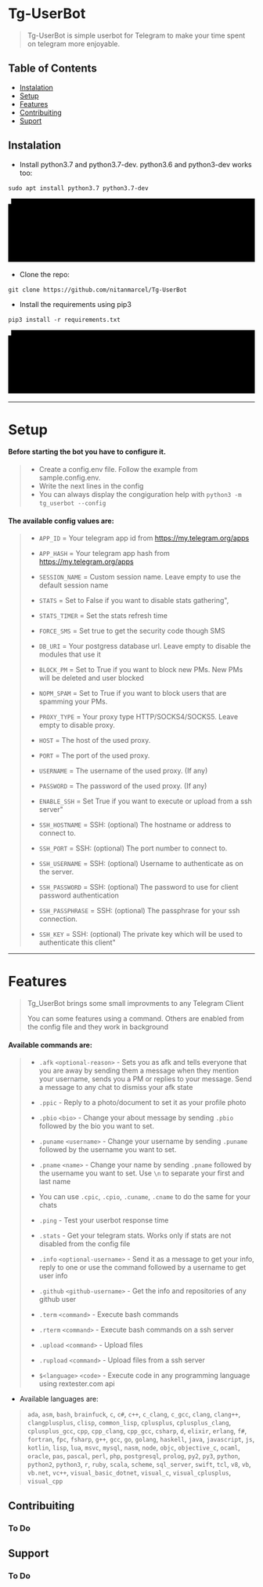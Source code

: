 # Tg-UserBot

> Tg-UserBot is simple userbot for Telegram to make your time spent on telegram more enjoyable.

## Table of Contents

- [Instalation](#Instalation)
- [Setup](#Setup)
- [Features](#Features)
- [Contribuiting](#Contribuiting)
- [Suport](#Support)


## Instalation

- Install python3.7 and python3.7-dev. python3.6 and python3-dev works too:

```
sudo apt install python3.7 python3.7-dev
```

![Python Installation](/src/python.gif?raw=true)


- Clone the repo:

```
git clone https://github.com/nitanmarcel/Tg-UserBot
```

- Install the requirements using pip3

```
pip3 install -r requirements.txt
```

![Requirements Installation](/src/requirements.gif?raw=true)

---

# Setup

#### Before starting the bot you have to configure it.
> - Create a config.env file. Follow the example from sample.config.env.
> - Write the next lines in the config
> - You can always display the congiguration help with `python3 -m tg_userbot --config`

#### The available config values are:

> - `APP_ID` = Your telegram app id from https://my.telegram.org/apps
>
> - `APP_HASH` = Your telegram app hash from https://my.telegram.org/apps
>
> - `SESSION_NAME` = Custom session name. Leave empty to use the default session name
>
> - `STATS` = Set to False if you want to disable stats gathering",
>
> - `STATS_TIMER` = Set the stats refresh time
>
> - `FORCE_SMS` = Set true to get the security code though SMS
>
> - `DB_URI` = Your postgress database url. Leave empty to disable the modules that use it
>
> - `BLOCK_PM` = Set to True if you want to block new PMs. New PMs will be deleted and user blocked
>
> - `NOPM_SPAM` = Set to True if you want to block users that are spamming your PMs.
>
> - `PROXY_TYPE` = Your proxy type HTTP/SOCKS4/SOCKS5. Leave empty to disable proxy.
>
> - `HOST` = The host of the used proxy.
>
> - `PORT` = The port of the used proxy.
>
> - `USERNAME` = The username of the used proxy. (If any)
>
> - `PASSWORD` = The password of the used proxy. (If any)
>
> - `ENABLE_SSH` = Set True if you want to execute or upload from a ssh server"
>
> - `SSH_HOSTNAME` = SSH: (optional) The hostname or address to connect to.
>
> - `SSH_PORT` = SSH: (optional) The port number to connect to.
>
> - `SSH_USERNAME` = SSH: (optional) Username to authenticate as on the server.
>
> - `SSH_PASSWORD` = SSH: (optional) The password to use for client password authentication
>
> - `SSH_PASSPHRASE` = SSH: (optional) The passphrase for your ssh connection.
>
> - `SSH_KEY` =  SSH: (optional) The private key which will be used to authenticate this client"


---
# Features

> Tg_UserBot brings some small improvments to any Telegram Client
>
> You can some features using a command. Others are enabled from the config file and they work in background
>
#### Available commands are:

> - `.afk` `<optional-reason>` - Sets you as afk and tells everyone that you are away by sending them a message when they mention your username, sends you a PM or replies to your message. Send a message to any chat to dismiss your afk state
>
> -  `.ppic` - Reply to a photo/document to set it as your profile photo
>
> - `.pbio` `<bio>` - Change your about message by sending `.pbio` followed by the bio you want to set.
>
> - `.puname` `<username>` - Change your username by sending `.puname` followed by the username you want to set.
>
> - `.pname` `<name>` - Change your name by sending `.pname` followed by the username you want to set. Use `\n` to separate your first and last name
>
> - You can use `.cpic`, `.cpio`, `.cuname`, `.cname` to do the same for your chats
>
> - `.ping` - Test your userbot response time
>
> - `.stats` - Get your telegram stats. Works only if stats are not disabled from the config file
>
> - `.info` `<optional-username>` - Send it as a message to get your info, reply to one or use the command followed by a username to get user info
>
> - `.github` `<github-username>` - Get the info and repositories of any github user
>
> - `.term` `<command>` - Execute bash commands
>
> - `.rterm` `<command>` - Execute bash commands on a ssh server
>
> - `.upload` `<command>` - Upload files
>
> - `.rupload` `<command>` - Upload files from a ssh server
>
> - `$<language>` `<code>` - Execute code in any programming language using rextester.com api
   - Available languages are:

   > `ada`, `asm`, `bash`, `brainfuck`, `c`, `c#`, `c++`, `c_clang`, `c_gcc`, `clang`, `clang++`, `clangplusplus`, `clisp`, `common_lisp`, `cplusplus`, `cplusplus_clang`, `cplusplus_gcc`, `cpp`, `cpp_clang`, `cpp_gcc`, `csharp`, `d`, `elixir`, `erlang`, `f#`, `fortran`, `fpc`, `fsharp`, `g++`, `gcc`, `go`, `golang`, `haskell`, `java`, `javascript`, `js`, `kotlin`, `lisp`, `lua`, `msvc`, `mysql`, `nasm`, `node`, `objc`, `objective_c`, `ocaml`, `oracle`, `pas`, `pascal`, `perl`, `php`, `postgresql`, `prolog`, `py2`, `py3`, `python`, `python2`, `python3`, `r`, `ruby`, `scala`, `scheme`, `sql_server`, `swift`, `tcl`, `v8`, `vb`, `vb.net`, `vc++`, `visual_basic_dotnet`, `visual_c`, `visual_cplusplus`, `visual_cpp`

## Contribuiting

### To Do

## Support

### To Do
